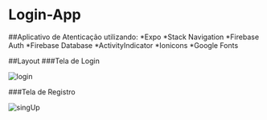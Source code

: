 # Login-App

##Aplicativo de Atenticação utilizando:
*Expo
*Stack Navigation
*Firebase Auth
*Firebase Database
*ActivityIndicator
*Ionicons
*Google Fonts



##Layout
###Tela de Login

![login](https://github.com/MoniqueCaldeira/Login-App/assets/86532831/d18c01fe-0d1e-4dc7-8c15-7ee080423e45)

###Tela de Registro

![singUp](https://github.com/MoniqueCaldeira/Login-App/assets/86532831/fb1de358-3b8f-4260-93a5-2648cc8055df)


